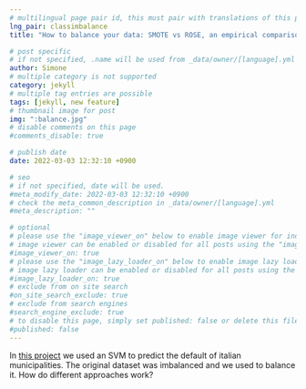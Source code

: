 ```yaml
---
# multilingual page pair id, this must pair with translations of this page. (This name must be unique)
lng_pair: classimbalance
title: "How to balance your data: SMOTE vs ROSE, an empirical comparison"

# post specific
# if not specified, .name will be used from _data/owner/[language].yml
author: Simone
# multiple category is not supported
category: jekyll
# multiple tag entries are possible
tags: [jekyll, new feature]
# thumbnail image for post
img: ":balance.jpg"
# disable comments on this page
#comments_disable: true

# publish date
date: 2022-03-03 12:32:10 +0900

# seo
# if not specified, date will be used.
#meta_modify_date: 2022-03-03 12:32:10 +0900
# check the meta_common_description in _data/owner/[language].yml
#meta_description: ""

# optional
# please use the "image_viewer_on" below to enable image viewer for individual pages or posts (_posts/ or [language]/_posts folders).
# image viewer can be enabled or disabled for all posts using the "image_viewer_posts: true" setting in _data/conf/main.yml.
#image_viewer_on: true
# please use the "image_lazy_loader_on" below to enable image lazy loader for individual pages or posts (_posts/ or [language]/_posts folders).
# image lazy loader can be enabled or disabled for all posts using the "image_lazy_loader_posts: true" setting in _data/conf/main.yml.
#image_lazy_loader_on: true
# exclude from on site search
#on_site_search_exclude: true
# exclude from search engines
#search_engine_exclude: true
# to disable this page, simply set published: false or delete this file
#published: false
---
```

In [this project](https://simonedebonis.github.io/Projects/Default/) we used an SVM to predict the default of italian municipalities. The original dataset was imbalanced and we used  to balance it. 
How do different approaches work? 